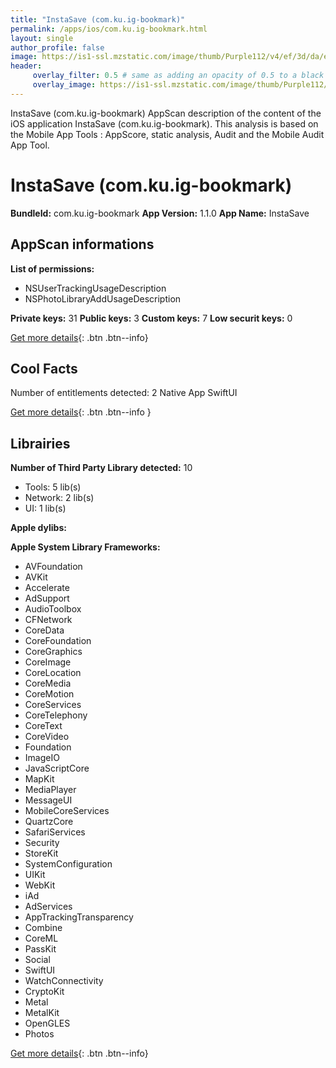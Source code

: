 ```yaml
---
title: "InstaSave (com.ku.ig-bookmark)"
permalink: /apps/ios/com.ku.ig-bookmark.html
layout: single
author_profile: false
image: https://is1-ssl.mzstatic.com/image/thumb/Purple112/v4/ef/3d/da/ef3dda46-3f18-b343-b9a8-0a612e25395d/AppIcon-1x_U007emarketing-0-7-0-sRGB-85-220.png/512x512bb.jpg
header: 
     overlay_filter: 0.5 # same as adding an opacity of 0.5 to a black background
     overlay_image: https://is1-ssl.mzstatic.com/image/thumb/Purple112/v4/ef/3d/da/ef3dda46-3f18-b343-b9a8-0a612e25395d/AppIcon-1x_U007emarketing-0-7-0-sRGB-85-220.png/512x512bb.jpg
---
```

InstaSave (com.ku.ig-bookmark) AppScan description of the content of the iOS application InstaSave (com.ku.ig-bookmark). This analysis is based on the Mobile App Tools : AppScore, static analysis, Audit and the Mobile Audit App Tool.

# InstaSave (com.ku.ig-bookmark)

**BundleId:** com.ku.ig-bookmark
**App Version:** 1.1.0
**App Name:** InstaSave


## AppScan informations 

**List of permissions:** 
- NSUserTrackingUsageDescription
- NSPhotoLibraryAddUsageDescription
  
  
**Private keys:** 31
**Public keys:** 3
**Custom keys:** 7
**Low securit keys:** 0
  
[Get more details](/pricing.html){: .btn .btn--info}

## Cool Facts

Number of entitlements detected: 2
Native App
SwiftUI
  
[Get more details](/pricing.html){: .btn .btn--info }

## Librairies 
**Number of Third Party Library detected:** 10
- Tools: 5 lib(s)
- Network: 2 lib(s)
- UI: 1 lib(s)


**Apple dylibs:**


**Apple System Library Frameworks:**
- AVFoundation
- AVKit
- Accelerate
- AdSupport
- AudioToolbox
- CFNetwork
- CoreData
- CoreFoundation
- CoreGraphics
- CoreImage
- CoreLocation
- CoreMedia
- CoreMotion
- CoreServices
- CoreTelephony
- CoreText
- CoreVideo
- Foundation
- ImageIO
- JavaScriptCore
- MapKit
- MediaPlayer
- MessageUI
- MobileCoreServices
- QuartzCore
- SafariServices
- Security
- StoreKit
- SystemConfiguration
- UIKit
- WebKit
- iAd
- AdServices
- AppTrackingTransparency
- Combine
- CoreML
- PassKit
- Social
- SwiftUI
- WatchConnectivity
- CryptoKit
- Metal
- MetalKit
- OpenGLES
- Photos


  
[Get more details](/pricing.html){: .btn .btn--info}

